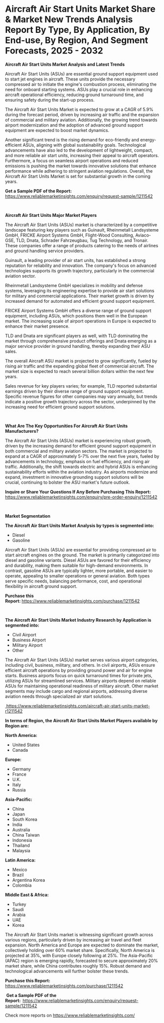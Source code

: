 <p><h1>Aircraft Air Start Units Market Share & Market New Trends Analysis Report By Type, By Application, By End-use, By Region, And Segment Forecasts, 2025 - 2032</h1></p><p><strong>Aircraft Air Start Units Market Analysis and Latest Trends</strong></p>
<p><p>Aircraft Air Start Units (ASUs) are essential ground support equipment used to start jet engines in aircraft. These units provide the necessary compressed air to initiate the engine's combustion process, eliminating the need for onboard starting systems. ASUs play a crucial role in enhancing aircraft operational efficiency, reducing ground turnaround time, and ensuring safety during the start-up process.</p><p>The Aircraft Air Start Units Market is expected to grow at a CAGR of 5.9% during the forecast period, driven by increasing air traffic and the expansion of commercial and military aviation. Additionally, the growing trend towards airport modernization and the adoption of advanced ground support equipment are expected to boost market dynamics. </p><p>Another significant trend is the rising demand for eco-friendly and energy-efficient ASUs, aligning with global sustainability goals. Technological advancements have also led to the development of lightweight, compact, and more reliable air start units, increasing their appeal to aircraft operators. Furthermore, a focus on seamless airport operations and reduced emissions is pushing the market towards innovative solutions that enhance performance while adhering to stringent aviation regulations. Overall, the Aircraft Air Start Units Market is set for substantial growth in the coming years.</p></p>
<p><strong>Get a Sample PDF of the Report:&nbsp;</strong> <a href="https://www.reliablemarketinsights.com/enquiry/request-sample/1211542?utm_campaign=2111&utm_medium=2&utm_source=Github&utm_content=ia&utm_term=24032025&utm_id=aircraft-air-start-units">https://www.reliablemarketinsights.com/enquiry/request-sample/1211542</a></p>
<p>&nbsp;</p>
<p><strong>Aircraft Air Start Units Major Market Players</strong></p>
<p><p>The Aircraft Air Start Units (ASUs) market is characterized by a competitive landscape featuring key players such as Guinault, Rheinmetall Landsysteme GmbH, FRICKE Airport Systems GmbH, Flight-Wood Consulting, Aviaco-GSE, TLD, Dnata, Schrader Fahrzeugbau, Tug Technology, and Tronair. These companies offer a range of products catering to the needs of airlines and ground handling service providers.</p><p>Guinault, a leading provider of air start units, has established a strong reputation for reliability and innovation. The company's focus on advanced technologies supports its growth trajectory, particularly in the commercial aviation sector. </p><p>Rheinmetall Landsysteme GmbH specializes in mobility and defense systems, leveraging its engineering expertise to provide air start solutions for military and commercial applications. Their market growth is driven by increased demand for automated and efficient ground support equipment.</p><p>FRICKE Airport Systems GmbH offers a diverse range of ground support equipment, including ASUs, which positions them well in the European market. The increasing scale of airport operations in Europe is expected to enhance their market presence.</p><p>TLD and Dnata are significant players as well, with TLD dominating the market through comprehensive product offerings and Dnata emerging as a major service provider in ground handling, thereby expanding their ASU sales.</p><p>The overall Aircraft ASU market is projected to grow significantly, fueled by rising air traffic and the expanding global fleet of commercial aircraft. The market size is expected to reach several billion dollars within the next few years.</p><p>Sales revenue for key players varies; for example, TLD reported substantial earnings driven by their diverse range of ground support equipment. Specific revenue figures for other companies may vary annually, but trends indicate a positive growth trajectory across the sector, underpinned by the increasing need for efficient ground support solutions.</p></p>
<p>&nbsp;</p>
<p><strong>What Are The Key Opportunities For Aircraft Air Start Units Manufacturers?</strong></p>
<p><p>The Aircraft Air Start Units (ASUs) market is experiencing robust growth, driven by the increasing demand for efficient ground support equipment in both commercial and military aviation sectors. The market is projected to expand at a CAGR of approximately 5-7% over the next five years, fueled by advancements in technology, emphasis on fuel efficiency, and rising air traffic. Additionally, the shift towards electric and hybrid ASUs is enhancing sustainability efforts within the aviation industry. As airports modernize and expand, investment in innovative grounding support solutions will be crucial, continuing to bolster the ASU market's future outlook.</p></p>
<p><strong>Inquire or Share Your Questions If Any Before Purchasing This Report:</strong> <a href="https://www.reliablemarketinsights.com/enquiry/pre-order-enquiry/1211542?utm_campaign=2111&utm_medium=2&utm_source=Github&utm_content=ia&utm_term=24032025&utm_id=aircraft-air-start-units">https://www.reliablemarketinsights.com/enquiry/pre-order-enquiry/1211542</a></p>
<p>&nbsp;</p>
<p><strong>Market Segmentation</strong></p>
<p><strong>The Aircraft Air Start Units Market Analysis by types is segmented into:</strong></p>
<p><ul><li>Diesel</li><li>Gasoline</li></ul></p>
<p><p>Aircraft Air Start Units (ASUs) are essential for providing compressed air to start aircraft engines on the ground. The market is primarily categorized into diesel and gasoline variants. Diesel ASUs are favored for their efficiency and durability, making them suitable for high-demand environments. In contrast, gasoline ASUs are typically lighter, more portable, and easier to operate, appealing to smaller operations or general aviation. Both types serve specific needs, balancing performance, cost, and operational flexibility in aircraft ground support.</p></p>
<p><strong>Purchase this Report:&nbsp;</strong><a href="https://www.reliablemarketinsights.com/purchase/1211542?utm_campaign=2111&utm_medium=2&utm_source=Github&utm_content=ia&utm_term=24032025&utm_id=aircraft-air-start-units">https://www.reliablemarketinsights.com/purchase/1211542</a></p>
<p>&nbsp;</p>
<p><strong>The Aircraft Air Start Units Market Industry Research by Application is segmented into:</strong></p>
<p><ul><li>Civil Airport</li><li>Business Airport</li><li>Military Airport</li><li>Other</li></ul></p>
<p><p>The Aircraft Air Start Units (ASUs) market serves various airport categories, including civil, business, military, and others. In civil airports, ASUs ensure efficient aircraft operations by providing ground power and air for engine starts. Business airports focus on quick turnaround times for private jets, utilizing ASUs for streamlined services. Military airports depend on reliable ASUs for maintaining operational readiness of military aircraft. Other market segments may include cargo and regional airports, addressing diverse aviation needs through specialized air start solutions.</p></p>
<p><a href="https://www.reliablemarketinsights.com/aircraft-air-start-units-market-r1211542?utm_campaign=2111&utm_medium=2&utm_source=Github&utm_content=ia&utm_term=24032025&utm_id=aircraft-air-start-units">&nbsp;https://www.reliablemarketinsights.com/aircraft-air-start-units-market-r1211542</a></p>
<p><strong>In terms of Region, the Aircraft Air Start Units Market Players available by Region are:</strong></p>
<p>
    <p> <strong> North America: </strong>
        <ul>
            <li>United States</li>
            <li>Canada</li>
        </ul>
        </p> 
    <p> <strong> Europe: </strong>
        <ul>
            <li>Germany</li>
            <li>France</li>
            <li>U.K.</li>
            <li>Italy</li>
            <li>Russia</li>
        </ul>
        </p> 
    <p> <strong> Asia-Pacific: </strong>
        <ul>
            <li>China</li>
            <li>Japan</li>
            <li>South Korea</li>
            <li>India</li>
            <li>Australia</li>
            <li>China Taiwan</li>
            <li>Indonesia</li>
            <li>Thailand</li>
            <li>Malaysia</li>
        </ul>
        </p> 
    <p> <strong> Latin America: </strong>
        <ul>
            <li>Mexico</li>
            <li>Brazil</li>
            <li>Argentina Korea</li>
            <li>Colombia</li>
        </ul>
        </p> 
    <p> <strong> Middle East & Africa: </strong>
        <ul>
            <li>Turkey</li>
            <li>Saudi</li>
            <li>Arabia</li>
            <li>UAE</li>
            <li>Korea</li>
        </ul>
    </p>
    </p>
<p><p>The Aircraft Air Start Units market is witnessing significant growth across various regions, particularly driven by increasing air travel and fleet expansion. North America and Europe are expected to dominate the market, collectively holding over 60% market share. Specifically, North America is projected at 35%, with Europe closely following at 25%. The Asia-Pacific (APAC) region is emerging rapidly, forecasted to secure approximately 20% market share, while China contributes roughly 15%. Robust demand and technological advancements will further bolster these trends.</p></p>
<p><strong>Purchase this Report: </strong><a href="https://www.reliablemarketinsights.com/purchase/1211542?utm_campaign=2111&utm_medium=2&utm_source=Github&utm_content=ia&utm_term=24032025&utm_id=aircraft-air-start-units">https://www.reliablemarketinsights.com/purchase/1211542</a></p>
<p>&nbsp;<strong>Get a Sample PDF of the Report:&nbsp;&nbsp;</strong><a href="https://www.reliablemarketinsights.com/enquiry/request-sample/1211542?utm_campaign=2111&utm_medium=2&utm_source=Github&utm_content=ia&utm_term=24032025&utm_id=aircraft-air-start-units">https://www.reliablemarketinsights.com/enquiry/request-sample/1211542</a></p>
<p><strong></strong></p>
<p>Check more reports on <a href="https://www.reliablemarketinsights.com/?utm_campaign=2111&utm_medium=2&utm_source=Github&utm_content=ia&utm_term=24032025&utm_id=aircraft-air-start-units">https://www.reliablemarketinsights.com/</a></p>